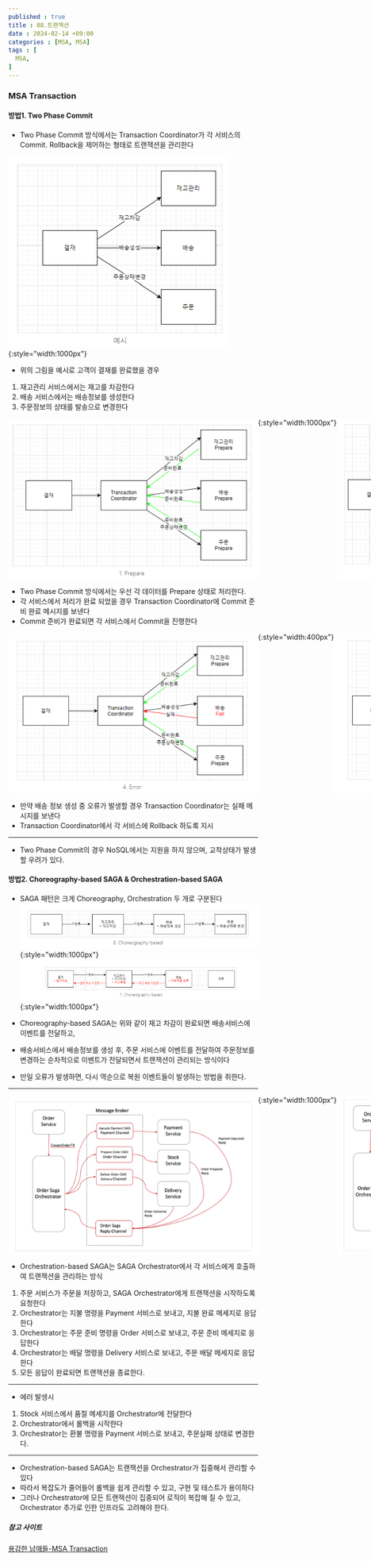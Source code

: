 ```yaml
---
published : true
title : 08.트랜잭션
date : 2024-02-14 +09:00
categories : [MSA, MSA]
tags : [
  MSA,
]
---
```

<!-- ![](/assets/img/Spring/aaaa.png){:style="border:1px solid #eaeaea; border-radius: 7px; padding: 0px;" } -->
<!-- ![](/assets/img/Skill/1.png){:style="width:1000px" } -->

### MSA Transaction

#### 방법1. Two Phase Commit
- Two Phase Commit 방식에서는 Transaction Coordinator가 각 서비스의 Commit. Rollback을 제어하는 형태로 트랜잭션을 관리한다

![](/assets/img/MSA/21.png){:style="width:1000px"}

- 위의 그림을 예시로 고객이 결재를 완료했을 경우
1. 재고관리 서비스에서는 재고를 차감한다
2. 배송 서비스에서는 배송정보를 생성한다
3. 주문정보의 상태를 발송으로 변경한다

<span style="display:flex">![](/assets/img/MSA/22.png){:style="width:1000px"} ![](/assets/img/MSA/23.png){:style="width:1000px"}</span>

- Two Phase Commit 방식에서는 우선 각 데이터를 Prepare 상태로 처리한다. 
- 각 서비스에서 처리가 완료 되었을 경우 Transaction Coordinator에 Commit 준비 완료 메시지를 보낸다
- Commit 준비가 완료되면 각 서비스에서 Commit을 진행한다

<span style="display:flex">![](/assets/img/MSA/24.png){:style="width:400px"} ![](/assets/img/MSA/25.png){:style="width:400px"}</span>

- 만약 배송 정보 생성 중 오류가 발생할 경우 Transaction Coordinator는 실패 메시지를 보낸다
- Transaction Coordinator에서 각 서비스에 Rollback 하도록 지시

<hr>

- Two Phase Commit의 경우 NoSQL에서는 지원을 하지 않으며, 교착상태가 발생할 우려가 있다.

#### 방법2. Choreography-based SAGA & Orchestration-based SAGA
- SAGA 패턴은 크게 Choreography, Orchestration 두 개로 구분된다
![](/assets/img/MSA/26.png){:style="width:1000px"} 
![](/assets/img/MSA/27.png){:style="width:1000px"}

- Choreography-based SAGA는 위와 같이 재고 차감이 완료되면 배송서비스에 이벤트를 전달하고,
- 배송서비스에서 배송정보를 생성 후, 주문 서비스에 이벤트를 전달하여 주문정보를 변경하는 순차적으로 이벤트가 전달되면서 트랜잭션이 관리되는 방식이다
- 만일 오류가 발생하면, 다시 역순으로 복원 이벤트들이 발생하는 방법을 취한다.

<hr>

<span style="display:flex">![](/assets/img/MSA/28.png){:style="width:1000px"} ![](/assets/img/MSA/29.png){:style="width:1000px"}</span>

- Orchestration-based SAGA는 SAGA Orchestrator에서 각 서비스에게 호출하여 트랜잭션을 관리하는 방식
1. 주문 서비스가 주문을 저장하고, SAGA Orchestrator에게 트랜잭션을 시작하도록 요청한다
2. Orchestrator는 지불 명령을 Payment 서비스로 보내고, 지불 완료 메세지로 응답한다
3. Orchestrator는 주문 준비 명령을 Order 서비스로 보내고, 주문 준비 메세지로 응답한다
4. Orchestrator는 배달 명령을 Delivery 서비스로 보내고, 주문 배달 메세지로 응답한다
5. 모든 응답이 완료되면 트랜잭션을 종료한다.

<hr>

- 에러 발생시
1. Stock 서비스에서 품절 메세지를 Orchestrator에 전달한다
2. Orchestrator에서 롤백을 시작한다
3. Orchestrator는 환불 명령을 Payment 서비스로 보내고, 주문실패 상태로 변경한다.

<hr>

- Orchestration-based SAGA는 트랜잭션을 Orchestrator가 집중해서 관리할 수 있다
- 따라서 복잡도가 줄어들어 롤백을 쉽게 관리할 수 있고, 구현 및 테스트가 용이하다
- 그러나 Orchestrator에 모든 트랜잭션이 집중되어 로직이 복잡해 질 수 있고, Orchestrator 추가로 인한 인프라도 고려해야 한다.

##### 참고 사이트
<a href="https://bravenamme.github.io/2020/08/06/msa-transaction/">용감한 남매들-MSA Transaction</a>
